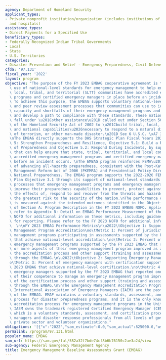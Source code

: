 ```yaml
---
agency: Department of Homeland Security
applicant_types:
- Private nonprofit institution/organization (includes institutions of higher education
  and hospitals)
assistance_types:
- Direct Payments for a Specified Use
beneficiary_types:
- Federally Recognized Indian Tribal Governments
- Local
- State
- U.S. Territories
categories:
- Disaster Prevention and Relief - Emergency Preparedness, Civil Defense
cfda: '97.131'
fiscal_year: '2022'
layout: program
objective: "The purpose of the FY 2023 EMBAG cooperative agreement is to support the\
  \ use of national-level standards for emergency management to help ensure that state,\
  \ local, tribal, and territorial (SLTT) communities have accredited emergency management\
  \ programs and certified emergency managers in place before an incident occurs.\
  \ To achieve this purpose, the EMBAG supports voluntary national-level standards\
  \ and peer review assessment processes that communities can use to identify the\
  \ capacity and shortfalls of their emergency management programs and emergency managers\
  \ and develop a path to compliance with these standards. These national-level standards\
  \ fall under \u201Cother assistance\u201D called out under Section 503 (b)(2)(G)\
  \ of the Homeland Security Act of 2002 to \u201Cbuild tribal, local, State, regional,\
  \ and national capabilities\u2026necessary to respond to a natural disaster, act\
  \ of terrorism, or other man-made disaster.\u201D See 6 U.S.C. \xA7 313(b)(2)(G).\n\
  \nThe EMBAG directly supports the DHS Strategic Plan Fiscal Years 2020-2024, Goal\
  \ 5: Strengthen Preparedness and Resilience, Objective 5.1: Build a National Culture\
  \ of Preparedness and Objective 5.2: Respond During Incidents, by supporting efforts\
  \ that can help ensure that state, tribal, territorial, and local communities have\
  \ accredited emergency management programs and certified emergency managers in place\
  \ before an incident occurs. \nThe EMBAG program reinforces FEMA\u2019s mission\
  \ of advancing all-hazards preparedness, consistent with the Post-Katrina Emergency\
  \ Management Reform Act of 2006 (PKEMRA) and Presidential Policy Directive 8 (PPD-8),\
  \ National Preparedness. The EMBAG program supports the 2022-2026 FEMA Strategic\
  \ Plan Objective 3.1 through its support of national-level standards and assessment\
  \ processes that emergency management programs and emergency managers can use to\
  \ improve their preparedness capabilities to prevent, protect against, mitigate\
  \ the effects of, respond to and recover from the threats and hazards that pose\
  \ the greatest risk to the security of the nation.\nThe performance of the EMBAG\
  \ is measured against the intended outcomes identified in the Objectives section\
  \ of Section A: Program Description in the FY 2023 EMBAG NOFO. Applicants should\
  \ refer to Appendix B: Detail on EMBAG Performance Measurement of the FY 2023 EMBAG\
  \ NOFO for additional information on these metrics, including guidance and a template\
  \ for reporting. Please refer to the FY 2023 NOFO for additional information: https://www.grants.gov/web/grants/view-opportunity.html?oppId=349090.\
  \  \n\nFY 2023 EMBAG Performance Metrics\n\u2022\tObjective 1: Supporting Emergency\
  \ Management Program Accreditation\no\tMetric 1: Percent of jurisdiction emergency\
  \ management programs participating in assessments supported by the FY 2023 EMBAG\
  \ that achieve national-level accreditation.\no\tMetric 2: Percent of jurisdiction\
  \ emergency management programs supported by the FY 2023 EMBAG that reported one\
  \ or more aspects of their emergency management program improved as a result of\
  \ the accreditation process and other support (training and assessments) received\
  \ through the EMBAG.\n\u2022\tObjective 2: Supporting Emergency Manager Certification\n\
  o\tMetric 3: Percent of emergency managers with certification supported by the FY\
  \ 2023 EMBAG that achieve national-level certification.\no\tMetric 4: Percent of\
  \ emergency managers supported by the FY 2023 EMBAG that reported one or more aspects\
  \ of their competence to manage an emergency management program improved as a part\
  \ of the certification process and other support (training and assessments) received\
  \ through the EMBAG.\n\nThe Emergency Management Accreditation Program (EMAP) and\
  \ International Association of Emergency Managers (IAEM) are the past recipients\
  \ of the EMBAG. EMAP maintains a voluntary standards, assessment, and accreditation\
  \ process for disaster preparedness programs, and it is the only known peer reviewed\
  \ accreditation process for emergency management programs in the United States.\
  \ IAEM owns the trademark registered Certified Emergency Manager (CEM)\xAE program,\
  \ which is a voluntary standards, assessment, and certification process for emergency\
  \ managers and disaster response professionals from all levels of government, the\
  \ private sector and volunteer organizations."
obligations: '[{"x":"2022","sam_estimate":0.0,"sam_actual":825000.0,"usa_spending_actual":3277765.0},{"x":"2023","sam_estimate":1500000.0,"sam_actual":0.0,"usa_spending_actual":-684.43},{"x":"2024","sam_estimate":1500000.0,"sam_actual":0.0,"usa_spending_actual":0.0}]'
permalink: /program/97.131.html
popular_name: EMBAG
sam_url: https://sam.gov/fal/582a32f7bde74cf8b6b76150c2ae3a24/view
sub-agency: Federal Emergency Management Agency
title: Emergency Management Baseline Assessments Grant (EMBAG)
---
```

